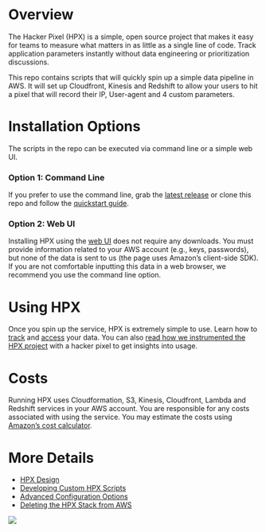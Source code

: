 # Overview
The Hacker Pixel (HPX) is a simple, open source project that makes it easy for teams to measure what matters in as little as a single line of code. Track application parameters instantly without data engineering or prioritization discussions. 

This repo contains scripts that will quickly spin up a simple data pipeline in AWS. It will set up Cloudfront, Kinesis and Redshift to allow your users to hit a pixel that will record their IP, User-agent and 4 custom parameters. 

# Installation Options
The scripts in the repo can be executed via command line or a simple web UI. 

### Option 1: Command Line
If you prefer to use the command line, grab the [latest release](https://github.com/TurboVentures/hpx/releases) or clone this repo and follow the [quickstart guide](https://github.com/Bright-Labs/hpx/wiki/Quickstart:-Command-Line). 

### Option 2: Web UI
Installing HPX using the [web UI](https://cdn.rawgit.com/Bright-Labs/hpx/ae1bf418/launch.html) does not require any downloads. You must provide information related to your AWS account (e.g., keys, passwords), but none of the data is sent to us (the page uses Amazon’s client-side SDK). If you are not comfortable inputting this data in a web browser, we recommend you use the command line option.

# Using HPX
Once you spin up the service, HPX is extremely simple to use. Learn how to [track](https://github.com/Bright-Labs/hpx/wiki/Tracking-Data-via-HPX) and [access](https://github.com/Bright-Labs/hpx/wiki/Accessing-Your-Data) your data. You can also [read how we instrumented the HPX project](https://github.com/Bright-Labs/hpx/wiki/Example:-Running-a-hacker-pixel-in-a-Bash-script-(Dogfooding-HPX)) with a hacker pixel to get insights into usage.

# Costs
Running HPX uses Cloudformation, S3, Kinesis, Cloudfront, Lambda and Redshift services in your AWS account. You are responsible for any costs associated with using the service. You may estimate the costs using [Amazon’s cost calculator](http://calculator.s3.amazonaws.com/index.html?key=cloudformation/aab57d78-a09f-4deb-8619-c3c29b279313).

# More Details
* [HPX Design](https://github.com/Bright-Labs/hpx/wiki/HPX-Design)
* [Developing Custom HPX Scripts](https://github.com/Bright-Labs/hpx/wiki/Developing-Custom-HPX-Scripts)
* [Advanced Configuration Options](https://github.com/Bright-Labs/hpx/wiki/Advanced-Configuration-Options)
* [Deleting the HPX Stack from AWS](https://github.com/Bright-Labs/hpx/wiki/Deleting-the-HPX-Stack)

![](http://due51c15d7bfn.cloudfront.net//1x1.gif)
